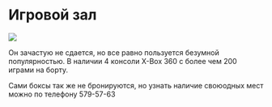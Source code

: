 # Игровой зал

![](http://placehold.it/950x450)

Он зачастую не сдается, но все равно пользуется безумной популярностью. В наличии 4 консоли X-Box 360 с более чем 200 играми на борту. 

Сами боксы так же не бронируются, но узнать наличие своюодных мест можно по телефону 579-57-63